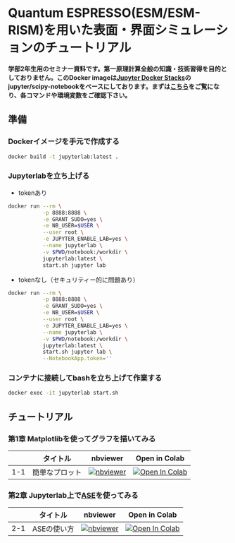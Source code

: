 # Quantum ESPRESSO(ESM/ESM-RISM)を用いた表面・界面シミュレーションのチュートリアル

**学部2年生用のセミナー資料です。第一原理計算全般の知識・技術習得を目的としておりません。このDocker imageは[Jupyter Docker Stacks](https://jupyter-docker-stacks.readthedocs.io/)のjupyter/scipy-notebookをベースにしております。まずは[こちら](https://jupyter-docker-stacks.readthedocs.io/en/latest/using/common.html)をご覧になり、各コマンドや環境変数をご確認下さい。**

## 準備
### Dockerイメージを手元で作成する
```bash
docker build -t jupyterlab:latest .
```
### Jupyterlabを立ち上げる
- tokenあり
```bash
docker run --rm \
           -p 8888:8888 \
           -e GRANT_SUDO=yes \
           -e NB_USER=$USER \
           --user root \
           -e JUPYTER_ENABLE_LAB=yes \
           --name jupyterlab \
           -v $PWD/notebook:/workdir \
           jupyterlab:latest \
           start.sh jupyter lab
```
- tokenなし（セキュリティー的に問題あり）
```bash
docker run --rm \
           -p 8888:8888 \
           -e GRANT_SUDO=yes \
           -e NB_USER=$USER \
           --user root \
           -e JUPYTER_ENABLE_LAB=yes \
           --name jupyterlab \
           -v $PWD/notebook:/workdir \
           jupyterlab:latest \
           start.sh jupyter lab \
           --NotebookApp.token=''
```

### コンテナに接続してbashを立ち上げて作業する
```bash
docker exec -it jupyterlab start.sh
```
## チュートリアル
### 第1章 Matplotlibを使ってグラフを描いてみる
| |タイトル |nbviewer|Open in Colab |
|---|---|---|---|
|1-1 |簡単なプロット |[![nbviewer](https://camo.githubusercontent.com/bfeb5472ee3df9b7c63ea3b260dc0c679be90b97/68747470733a2f2f696d672e736869656c64732e696f2f62616467652f72656e6465722d6e627669657765722d6f72616e67652e7376673f636f6c6f72423d66333736323626636f6c6f72413d346434643464)](https://nbviewer.jupyter.org/github/minoru-otani/qe_devenv_JP/blob/main/notebook/01matplotlib.ipynb) |[![Open In Colab](https://colab.research.google.com/assets/colab-badge.svg)](https://colab.research.google.com/github/minoru-otani/qe_devenv_JP/blob/main/notebook/01matplotlib.ipynb)|

### 第2章 Jupyterlab上で[ASE](https://wiki.fysik.dtu.dk/ase/)を使ってみる
| |タイトル |nbviewer|Open in Colab |
|---|---|---|---|
|2-1 |ASEの使い方 |[![nbviewer](https://camo.githubusercontent.com/bfeb5472ee3df9b7c63ea3b260dc0c679be90b97/68747470733a2f2f696d672e736869656c64732e696f2f62616467652f72656e6465722d6e627669657765722d6f72616e67652e7376673f636f6c6f72423d66333736323626636f6c6f72413d346434643464)](https://nbviewer.jupyter.org/github/minoru-otani/qe_devenv_JP/blob/main/notebook/02ASE.ipynb) |[![Open In Colab](https://colab.research.google.com/assets/colab-badge.svg)](https://colab.research.google.com/github/minoru-otani/qe_devenv_JP/blob/main/notebook/02ASE.ipynb)|

